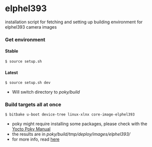 # elphel393
installation script for fetching and setting up building environment for elphel393 camera images

### Get environment
#### Stable
```sh
$ source setup.sh
```
#### Latest
```sh
$ source setup.sh dev
```

* Will switch directory to *poky/build*

### Build targets all at once
```sh
$ bitbake u-boot device-tree linux-xlnx core-image-elphel393
```
* poky might require installing some packages, please check with the [Yocto Poky Manual][1] 
* the results are in *poky/build/tmp/deploy/images/elphel393/*
* for more info, read [here][2]

[1]: http://www.yoctoproject.org/docs/2.0/mega-manual/mega-manual.html
[2]: http://wiki.elphel.com/index.php?title=Poky_2.0_manual
